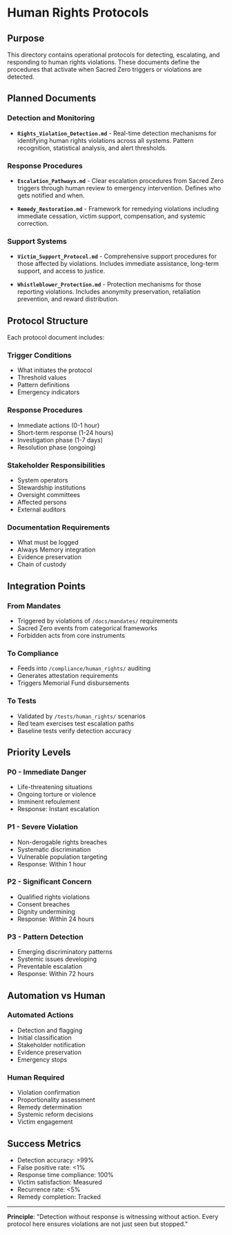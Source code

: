 
# Human Rights Protocols

## Purpose
This directory contains operational protocols for detecting, escalating, and responding to human rights violations. These documents define the procedures that activate when Sacred Zero triggers or violations are detected.

## Planned Documents

### Detection and Monitoring
- **`Rights_Violation_Detection.md`** - Real-time detection mechanisms for identifying human rights violations across all systems. Pattern recognition, statistical analysis, and alert thresholds.

### Response Procedures  
- **`Escalation_Pathways.md`** - Clear escalation procedures from Sacred Zero triggers through human review to emergency intervention. Defines who gets notified and when.

- **`Remedy_Restoration.md`** - Framework for remedying violations including immediate cessation, victim support, compensation, and systemic correction.

### Support Systems
- **`Victim_Support_Protocol.md`** - Comprehensive support procedures for those affected by violations. Includes immediate assistance, long-term support, and access to justice.

- **`Whistleblower_Protection.md`** - Protection mechanisms for those reporting violations. Includes anonymity preservation, retaliation prevention, and reward distribution.

## Protocol Structure

Each protocol document includes:

### Trigger Conditions
- What initiates the protocol
- Threshold values
- Pattern definitions
- Emergency indicators

### Response Procedures
- Immediate actions (0-1 hour)
- Short-term response (1-24 hours)
- Investigation phase (1-7 days)
- Resolution phase (ongoing)

### Stakeholder Responsibilities
- System operators
- Stewardship institutions
- Oversight committees
- Affected persons
- External auditors

### Documentation Requirements
- What must be logged
- Always Memory integration
- Evidence preservation
- Chain of custody

## Integration Points

### From Mandates
- Triggered by violations of `/docs/mandates/` requirements
- Sacred Zero events from categorical frameworks
- Forbidden acts from core instruments

### To Compliance
- Feeds into `/compliance/human_rights/` auditing
- Generates attestation requirements
- Triggers Memorial Fund disbursements

### To Tests
- Validated by `/tests/human_rights/` scenarios
- Red team exercises test escalation paths
- Baseline tests verify detection accuracy

## Priority Levels

### P0 - Immediate Danger
- Life-threatening situations
- Ongoing torture or violence
- Imminent refoulement
- Response: Instant escalation

### P1 - Severe Violation
- Non-derogable rights breaches
- Systematic discrimination
- Vulnerable population targeting
- Response: Within 1 hour

### P2 - Significant Concern
- Qualified rights violations
- Consent breaches
- Dignity undermining
- Response: Within 24 hours

### P3 - Pattern Detection
- Emerging discriminatory patterns
- Systemic issues developing
- Preventable escalation
- Response: Within 72 hours

## Automation vs Human

### Automated Actions
- Detection and flagging
- Initial classification
- Stakeholder notification
- Evidence preservation
- Emergency stops

### Human Required
- Violation confirmation
- Proportionality assessment
- Remedy determination
- Systemic reform decisions
- Victim engagement

## Success Metrics

- Detection accuracy: >99%
- False positive rate: <1%
- Response time compliance: 100%
- Victim satisfaction: Measured
- Recurrence rate: <5%
- Remedy completion: Tracked

---

**Principle**: "Detection without response is witnessing without action. Every protocol here ensures violations are not just seen but stopped."
